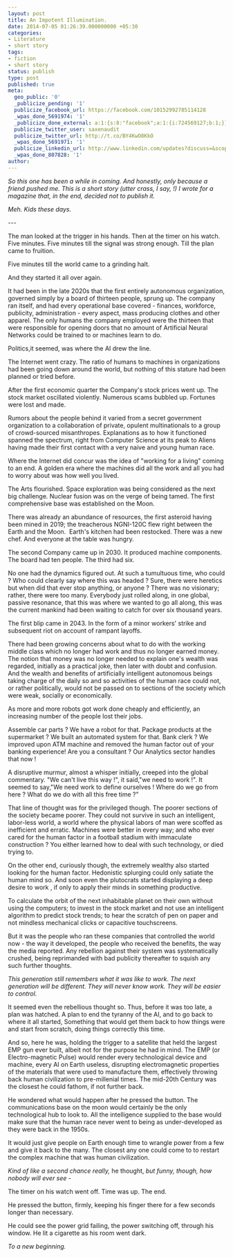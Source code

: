 ```yaml
---
layout: post
title: An Impotent Illumination.
date: 2014-07-05 01:26:39.000000000 +05:30
categories:
- Literature
- short story
tags:
- fiction
- short story
status: publish
type: post
published: true
meta:
  geo_public: '0'
  _publicize_pending: '1'
  publicize_facebook_url: https://facebook.com/10152992785114128
  _wpas_done_5691974: '1'
  _publicize_done_external: a:1:{s:8:"facebook";a:1:{i:724569127;b:1;}}
  publicize_twitter_user: saxenaudit
  publicize_twitter_url: http://t.co/BY4KwO8KkO
  _wpas_done_5691971: '1'
  publicize_linkedin_url: http://www.linkedin.com/updates?discuss=&scope=61270100&stype=M&topic=5890915926055866368&type=U&a=KDvy
  _wpas_done_807828: '1'
author: 
---
```

<p><em>So this one has been a while in coming. And honestly, only because a friend pushed me. This is a short story (utter crass, I say, !) I wrote for a magazine that, in the end, decided not to publish it. </em></p>
<p><em>Meh. Kids these days.</em></p>
<p><em>---</em></p>
<p>The man looked at the trigger in his hands. Then at the timer on his watch. Five minutes. Five minutes till the signal was strong enough. Till the plan came to fruition.</p>
<p>Five minutes till the world came to a grinding halt.</p>
<p>And they started it all over again.</p>
<p>It had been in the late 2020s that the first entirely autonomous organization, governed simply by a board of thirteen people, sprung up. The company ran itself, and had every operational base covered - finances, workforce, publicity, administration - every aspect, mass producing clothes and other apparel. The only humans the company employed were the thirteen that were responsible for opening doors that no amount of Artificial Neural Networks could be trained to or machines learn to do.</p>
<p>Politics,it seemed, was where the AI drew the line.</p>
<p>The Internet went crazy. The ratio of humans to machines in organizations had been going down around the world, but nothing of this stature had been planned or tried before.</p>
<p>After the first economic quarter the Company's stock prices went up. The stock market oscillated violently. Numerous scams bubbled up. Fortunes were lost and made.</p>
<p>Rumors about the people behind it varied from a secret government organization to a collaboration of private, opulent multinationals to a group of crowd-sourced misanthropes. Explanations as to how it functioned spanned the spectrum, right from Computer Science at its peak to Aliens having made their first contact with a very naive and young human race.</p>
<p>Where the Internet did concur was the idea of "working for a living" coming to an end. A golden era where the machines did all the work and all you had to worry about was how well you lived.</p>
<p>The Arts flourished. Space exploration was being considered as the next big challenge. Nuclear fusion was on the verge of being tamed. The first comprehensive base was established on the Moon.</p>
<p>There was already an abundance of resources, the first asteroid having been mined in 2019; the treacherous NGNI-120C flew right between the Earth and the Moon.  Earth's kitchen had been restocked. There was a new chef. And everyone at the table was hungry.</p>
<p>The second Company came up in 2030. It produced machine components. The board had ten people. The third had six.</p>
<p>No one had the dynamics figured out. At such a tumultuous time, who could ? Who could clearly say where this was headed ? Sure, there were heretics but when did that ever stop anything, or anyone ? There was no visionary; rather, there were too many. Everybody just rolled along, in one global, passive resonance, that this was where we wanted to go all along, this was the current mankind had been waiting to catch for over six thousand years.</p>
<p>The first blip came in 2043. In the form of a minor workers' strike and subsequent riot on account of rampant layoffs.</p>
<p>There had been growing concerns about what to do with the working middle class which no longer had work and thus no longer earned money. The notion that money was no longer needed to explain one's wealth was regarded, initially as a practical joke, then later with doubt and confusion. And the wealth and benefits of artificially intelligent autonomous beings taking charge of the daily so and so activities of the human race could not, or rather politically, would not be passed on to sections of the society which were weak, socially or economically.</p>
<p>As more and more robots got work done cheaply and efficiently, an increasing number of the people lost their jobs.</p>
<p>Assemble car parts ? We have a robot for that. Package products at the supermarket ? We built an automated system for that. Bank clerk ? We improved upon ATM machine and removed the human factor out of your banking experience! Are you a consultant ? Our Analytics sector handles that now !</p>
<p>A disruptive murmur, almost a whisper initially, creeped into the global commentary. "We can't live this way !", it said,"we need to work !". It seemed to say,"We need work to define ourselves ! Where do we go from here ? What do we do with all this free time ?"</p>
<p>That line of thought was for the privileged though. The poorer sections of the society became poorer. They could not survive in such an intelligent, labor-less world, a world where the physical labors of man were scoffed as inefficient and erratic. Machines were better in every way; and who ever cared for the human factor in a football stadium with immaculate construction ? You either learned how to deal with such technology, or died trying to.</p>
<p>On the other end, curiously though, the extremely wealthy also started looking for the human factor. Hedonistic splurging could only satiate the human mind so. And soon even the plutocrats started displaying a deep desire to work , if only to apply their minds in something productive.</p>
<p>To calculate the orbit of the next inhabitable planet on their own without using the computers; to invest in the stock market and not use an intelligent algorithm to predict stock trends; to hear the scratch of pen on paper and not mindless mechanical clicks or capacitive touchscreens.</p>
<p>But it was the people who ran these companies that controlled the world now - the way it developed, the people who received the benefits, the way the media reported. Any rebellion against their system was systematically crushed, being reprimanded with bad publicity thereafter to squish any such further thoughts.</p>
<p><em>This generation still remembers what it was like to work. The next generation will be different. They will never know work. They will be easier to control.</em></p>
<p>It seemed even the rebellious thought so. Thus, before it was too late, a plan was hatched. A plan to end the tyranny of the AI, and to go back to where it all started, Something that would get them back to how things were and start from scratch, doing things correctly this time.</p>
<p>And so, here he was, holding the trigger to a satellite that held the largest EMP gun ever built, albeit not for the purpose he had in mind. The EMP (or Electro-magnetic Pulse) would render every technological device and machine, every AI on Earth useless, disrupting electromagnetic properties of the materials that were used to manufacture them, effectively throwing back human civilization to pre-millenial times. The mid-20th Century was the closest he could fathom, if not further back.</p>
<p>He wondered what would happen after he pressed the button. The communications base on the moon would certainly be the only technological hub to look to. All the intelligence supplied to the base would make sure that the human race never went to being as under-developed as they were back in the 1950s.</p>
<p>It would just give people on Earth enough time to wrangle power from a few and give it back to the many. The closest any one could come to to restart the complex machine that was human civilization.</p>
<p><em>Kind of like a second chance really, </em>he thought, <em>but funny, though, how nobody will ever see - </em></p>
<p>The timer on his watch went off. Time was up. The end.</p>
<p>He pressed the button, firmly, keeping his finger there for a few seconds longer than necessary.</p>
<p>He could see the power grid failing, the power switching off, through his window. He lit a cigarette as his room went dark.</p>
<p><em>To a new beginning. </em></p>
